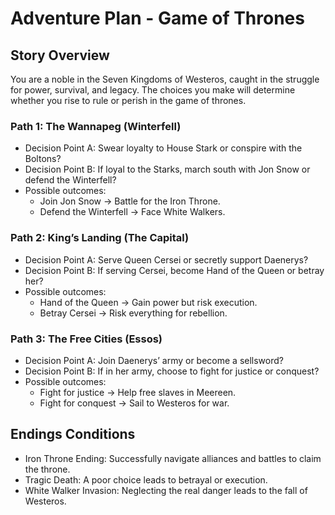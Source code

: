 # Adventure Plan - Game of Thrones

## Story Overview

You are a noble in the Seven Kingdoms of Westeros, caught in the struggle for power, survival, and legacy. The choices you make will determine whether you rise to rule or perish in the game of thrones.

### Path 1: The Wannapeg (Winterfell)

- Decision Point A: Swear loyalty to House Stark or conspire with the Boltons?
- Decision Point B: If loyal to the Starks, march south with Jon Snow or defend the Winterfell?
- Possible outcomes:
  - Join Jon Snow -> Battle for the Iron Throne.
  - Defend the Winterfell -> Face White Walkers.

### Path 2: King’s Landing (The Capital)

- Decision Point A: Serve Queen Cersei or secretly support Daenerys?
- Decision Point B: If serving Cersei, become Hand of the Queen or betray her?
- Possible outcomes:
  - Hand of the Queen -> Gain power but risk execution.
  - Betray Cersei -> Risk everything for rebellion.

### Path 3: The Free Cities (Essos)

- Decision Point A: Join Daenerys’ army or become a sellsword?
- Decision Point B: If in her army, choose to fight for justice or conquest?
- Possible outcomes:
  - Fight for justice -> Help free slaves in Meereen.
  - Fight for conquest -> Sail to Westeros for war.

## Endings Conditions

- Iron Throne Ending: Successfully navigate alliances and battles to claim the throne.
- Tragic Death: A poor choice leads to betrayal or execution.
- White Walker Invasion: Neglecting the real danger leads to the fall of Westeros.
